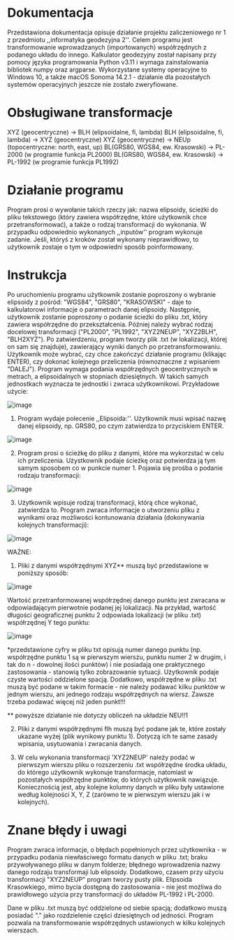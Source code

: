 # Dokumentacja
Przedstawiona dokumentacja opisuje działanie projektu zaliczeniowego nr 1 z przedmiotu ,,informatyka geodezyjna 2''. Celem programu jest transformowanie wprowadzanych (importowanych) współrzędnych z podanego układu do innego. Kalkulator geodezyjny został napisany przy pomocy języka programowania Python v3.11 i wymaga zainstalowania bibliotek numpy oraz argparse. Wykorzystane systemy operacyjne to Windows 10, a także macOS Sonoma 14.2.1 - działanie dla pozostałych systemów operacyjnych jeszcze nie zostało zweryfiowane.  
# Obsługiwane transformacje
XYZ (geocentryczne) -> BLH (elipsoidalne, fi, lambda)
BLH (elipsoidalne, fi, lambda) -> XYZ (geocentryczne)
XYZ (geocentryczne) -> NEUp (topocentryczne: north, east, up)
BL(GRS80, WGS84, ew. Krasowski) -> PL-2000 (w programie funkcja PL2000)
BL(GRS80, WGS84, ew. Krasowski) -> PL-1992 (w programie funkcja PL1992)

# Działanie programu
Program prosi o wywołanie takich rzeczy jak: nazwa elipsoidy, ścieżki do pliku tekstowego (który zawiera współrzędne, które użytkownik chce przetransformować), a także o rodzaj transformacji do wykonania. W przypadku odpowiednio wykonanych ,,inputów'' program wykonuje zadanie. Jeśli, któryś z kroków został wykonany nieprawidłowo, to użytkownik zostaje o tym w odpowiedni sposób poinformowany. 

# Instrukcja
Po uruchomieniu programu użytkownik zostanie poproszony o wybranie elipsoidy z pośród: "WGS84", "GRS80", "KRASOWSKI" - daje to kalkulatorowi informacje o parametrach danej elipsoidy. Następnie, użytkownik zostanie poproszony o podanie ścieżki do pliku .txt, który zawiera współrzędne do przekształcenia. Później należy wybrać rodzaj docelowej transformacji ("PL2000", "PL1992", "XYZ2NEUP", "XYZ2BLH", "BLH2XYZ"). Po zatwierdzeniu, program tworzy plik .txt (w lokalizacji, której on sam się znajduje), zawierający wyniki danych po przetransformowaniu. Użytkownik może wybrać, czy chce zakończyć działanie programu (klikając ENTER), czy dokonać kolejnego przeliczenia (równoznaczne z wpisaniem "DALEJ"). Program wymaga podania współrzędnych geocentrycznych w metrach, a elipsoidalnych w stopniach dziesiętnych. W takich samych jednostkach wyznacza te jednostki i zwraca użytkownikowi. Przykładowe użycie:

![image](https://github.com/EssowyAkap/Geo/assets/168012795/501dffbf-0436-4724-aac0-52aab42baa19)


1. Program wydaje polecenie ,,Elipsoida:''. Użytkownik musi wpisać nazwę danej elipsoidy, np. GRS80, po czym zatwierdza to przyciskiem ENTER.


![image](https://github.com/EssowyAkap/Geo/assets/168012795/7990f522-e9fa-4fa3-80d9-36232f13be9a)


2. Program prosi o ścieżkę do pliku z danymi, które ma wykorzstać w celu ich przeliczenia. Użystkownik podaje ścieżkę oraz potwierdza ją tym samym sposobem co w punkcie numer 1. Pojawia się prośba o podanie rodzaju transformacji:


![image](https://github.com/EssowyAkap/Geo/assets/168012795/2419a157-6ff1-4c6d-9d3e-f50c1a641cb0)


3. Użytkownik wpisuje rodzaj transformacji, którą chce wykonać, zatwierdza to. Program zwraca informacje o utworzeniu pliku z wynikami oraz możliwości kontunowania działania (dokonywania kolejnych transformacji):

![image](https://github.com/EssowyAkap/Geo/assets/168012795/ec29c3f6-0885-4c8c-ad60-b257521980ad)

WAŻNE:
1. Pliki z danymi współrzędnymi XYZ** muszą być przedstawione w poniższy sposób:

![image](https://github.com/EssowyAkap/Geo/assets/168012795/cf3b7a54-fe50-4861-ac1c-2525b0d65d6a)

Wartość przetranformowanej współrzędnej danego punktu jest zwracana w odpowiadającym pierwotnie podanej jej lokalizacji. Na przykład, wartość długości geograficznej punktu 2 odpowiada lokalizacji (w pliku .txt) współrzędnej Y tego punktu:

![image](https://github.com/EssowyAkap/Geo/assets/168012795/771fd961-b817-47a1-8c47-d26f62e4efa4)

*przedstawione cyfry w pliku txt opisują numer danego punktu (np. współrzędne punktu 1 są w pierwszym wierszu, punktu numer 2 w drugim, i tak do n - dowolnej ilości punktów) i nie posiadają one praktycznego zastosowania - stanowią tylko zobrazowanie sytuacji. Użytkownik podaje czyste wartości oddzielone spacją. Dodatkowo, współrzędne w pliku .txt muszą być podane w takim formacie - nie należy podawać kilku punktów w jednym wierszu, ani jednego rodzaju współrzędnych na wiersz. Zawsze trzeba podawać więcej niż jeden punkt!!!

** powyższe działanie nie dotyczy obliczeń na układzie NEU!!1

2. Pliki z danymi współrzędnymi flh muszą być podane jak te, które zostały ukazane wyżej (plik wynikowy punktu 1). Dotyczą ich te same zasady wpisania, usytuowania i zwracania danych.

3. W celu wykonania transformacji 'XYZ2NEUP' należy podać w pierwszym wierszu pliku o rozszerzeniu .txt współrzędne środka układu, do którego użytkownik wykonuje transformacje, natomiast w pozostałych współrzędne punktów, do których użytkownik nawiązuje. Koniecznością jest, aby kolejne kolumny danych w pliku były ustawione według kolejności X, Y, Z (zarówno te w pierwszym wierszu jak i w kolejnych). 

# Znane błędy i uwagi
Program zwraca informacje, o błędach popełnionych przez użytkownika - w przypadku podania niewłaściwego formatu danych w pliku .txt; braku przywoływanego pliku w danym folderze; błędnego wprowadzenia nazwy danego rodzaju transformaji lub elipsoidy. Dodatkowo, czasem przy użyciu transformacji "XYZ2NEUP" program tworzy pusty plik. Elipsoida Krasowkiego, mimo bycia dostępną do zastosowania - nie jest możliwa do prawidłowego użycia przy transformacji do układów PL-1992 i PL-2000. 

Dane w pliku .txt muszą być oddzielone od siebie spacją; dodatkowo muszą posiadać "." jako rozdzielenie części dziesiętnych od jedności.
Program pozwala na transformowanie współrzędnych ustawionych w kilku kolejnych wierszach. 

